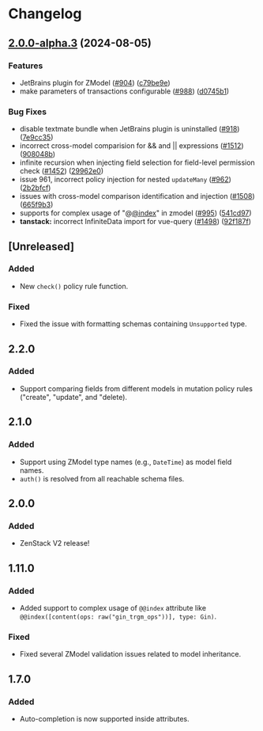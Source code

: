 # Changelog

## [2.0.0-alpha.3](https://github.com/irvinzz/zenstack/compare/v2.0.0-alpha.2...v2.0.0-alpha.3) (2024-08-05)


### Features

* JetBrains plugin for ZModel ([#904](https://github.com/irvinzz/zenstack/issues/904)) ([c79be9e](https://github.com/irvinzz/zenstack/commit/c79be9eb7f6b602bc84214bded2b927935b6273a))
* make parameters of transactions configurable ([#988](https://github.com/irvinzz/zenstack/issues/988)) ([d0745b1](https://github.com/irvinzz/zenstack/commit/d0745b149a5ce6abfef546de0b9243ddc4f6e765))


### Bug Fixes

* disable textmate bundle when JetBrains plugin is uninstalled ([#918](https://github.com/irvinzz/zenstack/issues/918)) ([7e9cc35](https://github.com/irvinzz/zenstack/commit/7e9cc35a68ed31e25e7c7eac764528f55a18ac7b))
* incorrect cross-model comparision for && and || expressions ([#1512](https://github.com/irvinzz/zenstack/issues/1512)) ([908048b](https://github.com/irvinzz/zenstack/commit/908048b01430ff6552e8df558d5b5905136ea5cc))
* infinite recursion when injecting field selection for field-level permission check ([#1452](https://github.com/irvinzz/zenstack/issues/1452)) ([29962e0](https://github.com/irvinzz/zenstack/commit/29962e0b48a73ae6d42f43f2575048ba9cf6a953))
* issue 961, incorrect policy injection for nested `updateMany` ([#962](https://github.com/irvinzz/zenstack/issues/962)) ([2b2bfcf](https://github.com/irvinzz/zenstack/commit/2b2bfcff965f9a70ff2764e6fbc7613b6f061685))
* issues with cross-model comparison identification and injection ([#1508](https://github.com/irvinzz/zenstack/issues/1508)) ([665f9b3](https://github.com/irvinzz/zenstack/commit/665f9b33b58acc5170c4ccb8e73be525fbb89734))
* supports for complex usage of "@[@index](https://github.com/index)" in zmodel ([#995](https://github.com/irvinzz/zenstack/issues/995)) ([541cd97](https://github.com/irvinzz/zenstack/commit/541cd973081cbbf2d9e2e571ee8f971bc859150c))
* **tanstack:** incorrect InfiniteData import for vue-query ([#1498](https://github.com/irvinzz/zenstack/issues/1498)) ([92f187f](https://github.com/irvinzz/zenstack/commit/92f187f9190517df5baca795f12386c12c6694e9))

## [Unreleased]
### Added
- New `check()` policy rule function.

### Fixed
- Fixed the issue with formatting schemas containing `Unsupported` type. 

## 2.2.0
### Added
- Support comparing fields from different models in mutation policy rules ("create", "update", and "delete).

## 2.1.0
### Added
- Support using ZModel type names (e.g., `DateTime`) as model field names.
- `auth()` is resolved from all reachable schema files.

## 2.0.0
### Added
- ZenStack V2 release!

## 1.11.0
### Added
- Added support to complex usage of `@@index` attribute like `@@index([content(ops: raw("gin_trgm_ops"))], type: Gin)`.
### Fixed
- Fixed several ZModel validation issues related to model inheritance.

## 1.7.0

### Added

-   Auto-completion is now supported inside attributes.
